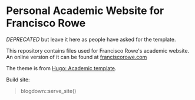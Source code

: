 # Personal Academic Website for Francisco Rowe

*DEPRECATED* but leave it here as people have asked for the template.

This repository contains files used for Francisco Rowe's academic website. An online version of it can be found at [franciscorowe.com](www.franciscorowe.com)

The theme is from [Hugo: Academic template](https://themes.gohugo.io/academic/).

Build site:

> blogdown::serve_site()
